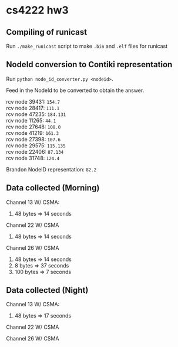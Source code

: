 # cs4222 hw3
## Compiling of runicast
Run `./make_runicast` script to make `.bin` and `.elf` files for runicast  <br>

## NodeId conversion to Contiki representation
Run `python node_id_converter.py <nodeid>`. <br>

Feed in the NodeId to be converted to obtain the answer. <br>

rcv node 39431: `154.7` <br>
rcv node 28417: `111.1` <br>
rcv node 47235: `184.131` <br>
rcv node 11265: `44.1` <br>
rcv node 27648: `108.0` <br>
rcv node 41219: `161.3` <br>
rcv node 27398: `107.6` <br> 
rcv node 29575: `115.135` <br>
rcv node 22406: `87.134` <br>
rcv node 31748: `124.4` <br>

Brandon NodeID representation: `82.2`<br>

## Data collected (Morning)
Channel 13 W/ CSMA:<br>
1) 48 bytes => 14 seconds<br>

Channel 22 W/ CSMA <br>
1) 48 bytes => 14 seconds<br>

Channel 26 W/ CSMA <br>
1) 48 bytes => 14 seconds<br>
2) 8 bytes => 37 seconds<br>
3) 100 bytes => 7 seconds<br>

## Data collected (Night)
Channel 13 W/ CSMA:<br>
1) 48 bytes => 17 seconds<br>

Channel 22 W/ CSMA <br>

Channel 26 W/ CSMA <br>